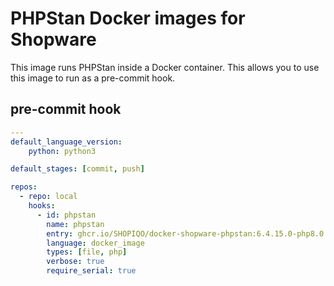 # PHPStan Docker images for Shopware

This image runs PHPStan inside a Docker container. This allows you to use this
image to run as a pre-commit hook.

## pre-commit hook

```yaml
---
default_language_version:
    python: python3

default_stages: [commit, push]

repos:
  - repo: local
    hooks:
      - id: phpstan
        name: phpstan
        entry: ghcr.io/SHOPIQO/docker-shopware-phpstan:6.4.15.0-php8.0
        language: docker_image
        types: [file, php]
        verbose: true
        require_serial: true
```
